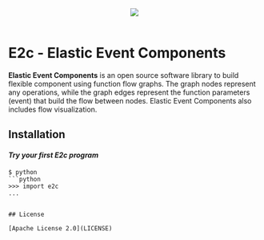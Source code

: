 <div align="center">
  <img src="https://github.com/enterstry/e2c/images/e2c_logo_transp.png"><br><br>
</div>

# E2c - Elastic Event Components

**Elastic Event Components** is an open source software library to build flexible component using
function flow graphs. The graph nodes represent any operations, while
the graph edges represent the function parameters (event) that build
the flow between nodes. Elastic Event Components also includes flow visualization.


## Installation


#### *Try your first E2c program*
```shell
$ python
```python
>>> import e2c
...


## License

[Apache License 2.0](LICENSE)